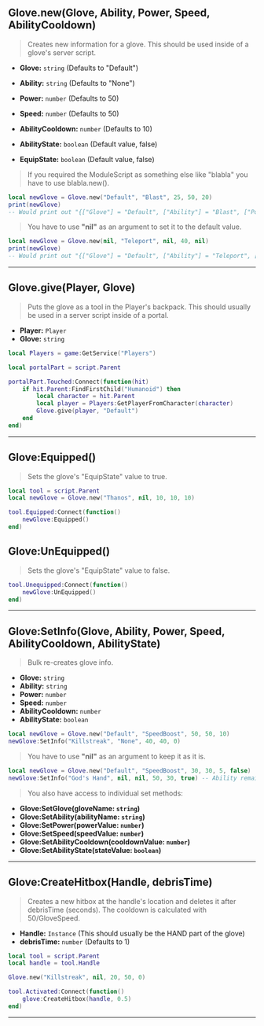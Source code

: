 ## Glove.new(Glove, Ability, Power, Speed, AbilityCooldown)
> Creates new information for a glove. This should be used inside of a glove's server script.

- **Glove:** `string` (Defaults to "Default")
- **Ability:** `string` (Defaults to "None")
- **Power:** `number` (Defaults to 50)
- **Speed:** `number` (Defaults to 50)
- **AbilityCooldown:** `number` (Defaults to 10)

- **AbilityState:** `boolean` (Default value, false)
- **EquipState:** `boolean` (Default value, false)

> If you required the ModuleScript as something else like "blabla" you have to use blabla.new().

```lua
local newGlove = Glove.new("Default", "Blast", 25, 50, 20)
print(newGlove)
-- Would print out "{["Glove"] = "Default", ["Ability"] = "Blast", ["Power"] = 25, ["Speed"] = 50, ["AbilityCooldown"] = 20}"
```

> You have to use **"nil"** as an argument to set it to the default value.

```lua
local newGlove = Glove.new(nil, "Teleport", nil, 40, nil)
print(newGlove)
-- Would print out "{["Glove"] = "Default", ["Ability"] = "Teleport", ["Power"] = 50, ["Speed"] = 40, ["AbilityCooldown"] = 10}"
```

---

## Glove.give(Player, Glove)
> Puts the glove as a tool in the Player's backpack. This should usually be used in a server script inside of a portal.

- **Player:** `Player`
- **Glove:** `string`

```lua
local Players = game:GetService("Players")

local portalPart = script.Parent

portalPart.Touched:Connect(function(hit)
    if hit.Parent:FindFirstChild("Humanoid") then
        local character = hit.Parent
        local player = Players:GetPlayerFromCharacter(character)
        Glove.give(player, "Default")
    end
end)
```

---

## Glove:Equipped()
> Sets the glove's "EquipState" value to true.

```lua
local tool = script.Parent
local newGlove = Glove.new("Thanos", nil, 10, 10, 10)

tool.Equipped:Connect(function()
    newGlove:Equipped()
end)
```

## Glove:UnEquipped()
> Sets the glove's "EquipState" value to false.

```lua
tool.Unequipped:Connect(function()
    newGlove:UnEquipped()
end)
```

---

## Glove:SetInfo(Glove, Ability, Power, Speed, AbilityCooldown, AbilityState)
> Bulk re-creates glove info.

- **Glove:** `string`
- **Ability:** `string`
- **Power:** `number`
- **Speed:** `number`
- **AbilityCooldown:** `number`
- **AbilityState:** `boolean`

```lua
local newGlove = Glove.new("Default", "SpeedBoost", 50, 50, 10)
newGlove:SetInfo("Killstreak", "None", 40, 40, 0)
```

> You have to use **"nil"** as an argument to keep it as it is.

```lua
local newGlove = Glove.new("Default", "SpeedBoost", 30, 30, 5, false)
newGlove:SetInfo("God's Hand", nil, nil, 50, 30, true) -- Ability remains as "SpeedBoost" and power remains as 30.
```

> You also have access to individual set methods:

- **Glove:SetGlove(gloveName: `string`)**
- **Glove:SetAbility(abilityName: `string`)**
- **Glove:SetPower(powerValue: `number`)**
- **Glove:SetSpeed(speedValue: `number`)**
- **Glove:SetAbilityCooldown(cooldownValue: `number`)**
- **Glove:SetAbilityState(stateValue: `boolean`)**

---

## Glove:CreateHitbox(Handle, debrisTime)
> Creates a new hitbox at the handle's location and deletes it after debrisTime (seconds). The cooldown is calculated with 50/GloveSpeed.

- **Handle:** `Instance` (This should usually be the HAND part of the glove)
- **debrisTime:** `number` (Defaults to 1)

```lua
local tool = script.Parent
local handle = tool.Handle

Glove.new("Killstreak", nil, 20, 50, 0)

tool.Activated:Connect(function()
    glove:CreateHitbox(handle, 0.5)
end)
```

---
